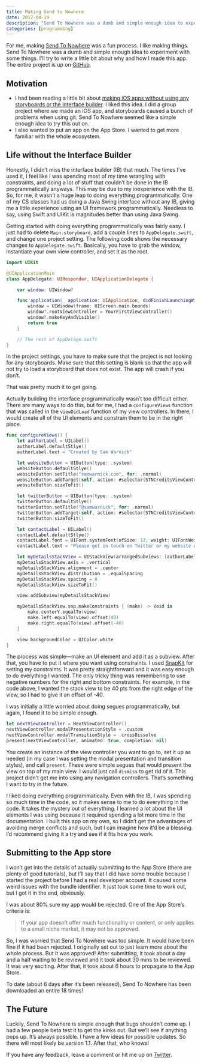 ```yaml
---
title: Making Send to Nowhere
date: 2017-04-19
description: "Send To Nowhere was a dumb and simple enough idea to experiment with some things."
categories: [programming]
---
```


For me, making [Send To Nowhere](https://appsto.re/us/8ebbjb.i) was a fun process. I like making things. Send To Nowhere was a dumb and simple enough idea to experiment with some things. I’ll try to write a little bit about why and how I made this app. The entire project is up on [GitHub](https://github.com/samwarnick/Send-To-Nowhere).

## Motivation

- I had been reading a little bit about [making iOS apps without using any storyboards or the interface builder](https://blog.zeplin.io/life-without-interface-builder-adbb009d2068). I liked this idea. I did a group project where we made an iOS app, and storyboards caused a bunch of problems when using git. Send To Nowhere seemed like a simple enough idea to try this out on.
- I also wanted to put an app on the App Store. I wanted to get more familiar with the whole ecosystem.

## Life without the Interface Builder

Honestly, I didn’t miss the interface builder (IB) that much. The times I’ve used it, I feel like I was spending most of my time wrangling with constraints, and doing a lot of stuff that couldn’t be done in the IB programmatically anyways. This may be due to my inexperience with the IB. So, for me, it wasn’t a huge leap to doing everything programmatically. One of my CS classes had us doing a Java Swing interface without any IB, giving me a little experience using an UI framework programmatically. Needless to say, using Swift and UIKit is magnitudes better than using Java Swing.

Getting started with doing everything programmatically was fairly easy. I just had to delete `Main.storyboard`, add a couple lines to `AppDelegate.swift`, and change one project setting. The following code shows the necessary changes to `AppDelegate.swift`. Basically, you have to grab the window, instantiate your own view controller, and set it as the root.

```swift
import UIKit

@UIApplicationMain
class AppDelegate: UIResponder, UIApplicationDelegate {

    var window: UIWindow?

    func application(_ application: UIApplication, didFinishLaunchingWithOptions launchOptions: [UIApplicationLaunchOptionsKey: Any]?) -> Bool {
        window = UIWindow(frame: UIScreen.main.bounds)
        window?.rootViewController = YourFirstViewController()
        window?.makeKeyAndVisible()
        return true
    }

    // The rest of AppDelage.swift
}
```

In the project settings, you have to make sure that the project is not looking for any storyboards. Make sure that this setting is blank so that the app will not try to load a storyboard that does not exist. The app will crash if you don’t.

That was pretty much it to get going.

Actually building the interface programmatically wasn’t too difficult either. There are many ways to do this, but for me, I had a `configureViews` function that was called in the `viewDidLoad` function of my view controllers. In there, I would create all of the UI elements and constrain them to be in the right place.

```swift
func configureViews() {
    let authorLabel = UILabel()
    authorLabel.defaultStlye()
    authorLabel.text = "Created by Sam Warnick"

    let websiteButton = UIButton(type: .system)
    websiteButton.defaultStlye()
    websiteButton.setTitle("samwarnick.com", for: .normal)
    websiteButton.addTarget(self, action: #selector(STNCreditsViewController.didPressWebisteButton), for: .touchUpInside)
    websiteButton.sizeToFit()

    let twitterButton = UIButton(type: .system)
    twitterButton.defaultStlye()
    twitterButton.setTitle("@samwarnick", for: .normal)
    twitterButton.addTarget(self, action: #selector(STNCreditsViewController.didPressTwitterButton), for: .touchUpInside)
    twitterButton.sizeToFit()

    let contactLabel = UILabel()
    contactLabel.defaultStlye()
    contactLabel.font = UIFont.systemFont(ofSize: 12, weight: UIFontWeightThin)
    contactLabel.text = "Please get in touch on Twitter or my website with any feedback"

    let myDetailsStackView = UIStackView(arrangedSubviews: [authorLabel, websiteButton, twitterButton, contactLabel])
    myDetailsStackView.axis = .vertical
    myDetailsStackView.alignment = .center
    myDetailsStackView.distribution = .equalSpacing
    myDetailsStackView.spacing = 8
    myDetailsStackView.sizeToFit()

    view.addSubview(myDetailsStackView)

    myDetailsStackView.snp.makeConstraints { (make) -> Void in
        make.centerY.equalTo(view)
        make.left.equalTo(view).offset(40)
        make.right.equalTo(view).offset(-40)
    }

    view.backgroundColor = UIColor.white
}
```

The process was simple—make an UI element and add it as a subview. After that, you have to put it where you want using constraints. I used [SnapKit](http://snapkit.io) for setting my constraints. It was pretty straightforward and it was easy enough to do everything I wanted. The only tricky thing was remembering to use negative numbers for the right and bottom constraints. For example, in the code above, I wanted the stack view to be 40 pts from the right edge of the view, so I had to give it an offset of -40.

I was initially a little worried about doing segues programmatically, but again, I found it to be simple enough.

```swift
let nextViewController = NextViewController()
nextViewController.modalPresentationStyle = .custom
nextViewController.modalTransitionStyle = .crossDissolve
present(nextViewController, animated: true, completion: nil)
```

You create an instance of the view controller you want to go to, set it up as needed (in my case I was setting the modal presentation and transition styles), and call `present`. These were simple segues that would present the view on top of my main view. I would just call `dismiss` to get rid of it. This project didn’t get me into using any navigation controllers. That’s something I want to try in the future.

I liked doing everything programmatically. Even with the IB, I was spending so much time in the code, so it makes sense to me to do everything in the code. It takes the mystery out of everything. I learned a lot about the UI elements I was using because it required spending a lot more time in the documentation. I built this app on my own, so I didn’t get the advantages of avoiding merge conflicts and such, but I can imagine how it’d be a blessing. I’d recommend giving it a try and see if it fits how you work.

## Submitting to the App store

I won’t get into the details of actually submitting to the App Store (there are plenty of good tutorials), but I’ll say that I did have some trouble because I started the project before I had a real developer account. It caused some weird issues with the bundle identifier. It just took some time to work out, but I got it in the end, obviously.

I was about 80% sure my app would be rejected. One of the App Store’s criteria is:

> If your app doesn’t offer much functionality or content, or only applies to a small niche market, it may not be approved.

So, I was worried that Send To Nowhere was too simple. It would have been fine if it had been rejected. I originally set out to just learn more about the whole process. But it was approved! After submitting, it took about a day and a half waiting to be reviewed and it took about 30 mins to be reviewed. It was very exciting. After that, it took about 6 hours to propagate to the App Store.

To date (about 6 days after it’s been released), Send To Nowhere has been downloaded an entire 18 times!

## The Future

Luckily, Send To Nowhere is simple enough that bugs shouldn’t come up. I had a few people beta test it to get the kinks out. But we’ll see if anything pops up. It’s always possible. I have a few ideas for possible updates. So there will most likely be version 1.1. After that, who knows!

If you have any feedback, leave a comment or hit me up on [Twitter](https://twitter.com/samwarnick).
